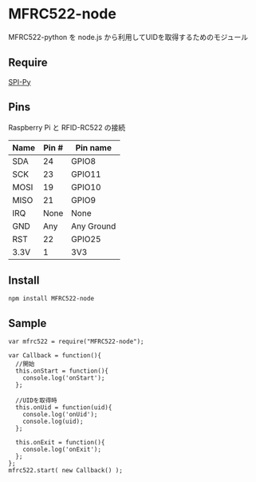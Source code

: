 # MFRC522-node
MFRC522-python を node.js から利用してUIDを取得するためのモジュール  

## Require
[SPI-Py](https://github.com/lthiery/SPI-Py)

## Pins
Raspberry Pi と RFID-RC522 の接続  

| Name | Pin # | Pin name   |
|------|-------|------------|
| SDA  | 24    | GPIO8      |
| SCK  | 23    | GPIO11     |
| MOSI | 19    | GPIO10     |
| MISO | 21    | GPIO9      |
| IRQ  | None  | None       |
| GND  | Any   | Any Ground |
| RST  | 22    | GPIO25     |
| 3.3V | 1     | 3V3        |

## Install
```
npm install MFRC522-node
```

## Sample

```
var mfrc522 = require("MFRC522-node");

var Callback = function(){
  //開始
  this.onStart = function(){
    console.log('onStart');
  };

  //UIDを取得時
  this.onUid = function(uid){
    console.log('onUid');
    console.log(uid);
  };

  this.onExit = function(){
    console.log('onExit');
  };
};
mfrc522.start( new Callback() );
```
